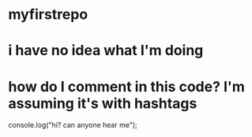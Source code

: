 # myfirstrepo
# i have no idea what I'm doing
# how do I comment in this code? I'm assuming it's with hashtags

console.log("hi? can anyone hear me");

